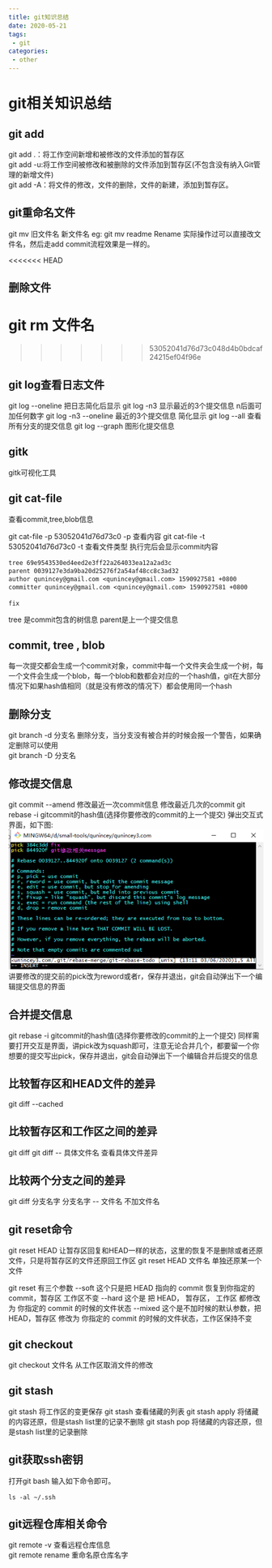 ```yaml
---
title: git知识总结
date: 2020-05-21
tags:
 - git
categories:
 - other
---
```


# git相关知识总结

## git add

git add .：将工作空间新增和被修改的文件添加的暂存区   
git add -u:将工作空间被修改和被删除的文件添加到暂存区(不包含没有纳入Git管理的新增文件)   
git add -A：将文件的修改，文件的删除，文件的新建，添加到暂存区。

## git重命名文件

 git mv 旧文件名 新文件名 eg:  git mv readme Rename 
 实际操作过可以直接改文件名，然后走add  commit流程效果是一样的。

<<<<<<< HEAD
## 删除文件
git rm  文件名 
=======
>>>>>>> 53052041d76d73c048d4b0bdcaf24215ef04f96e

## git log查看日志文件

git log --oneline 把日志简化后显示
git log -n3 显示最近的3个提交信息  n后面可加任何数字
git log -n3 --oneline 最近的3个提交信息  简化显示
git log --all 查看所有分支的提交信息
git log --graph 图形化提交信息

## gitk
gitk可视化工具

## git cat-file
查看commit,tree,blob信息

git cat-file -p 53052041d76d73c0 -p 查看内容
git cat-file -t 53052041d76d73c0 -t 查看文件类型
执行完后会显示commit内容
```
tree 69e9543530ed4eed2e3ff22a264033ea12a2ad3c
parent 0039127e3da9ba20d25276f2a54af48cc8c3ad32
author qunincey@gmail.com <qunincey@gmail.com> 1590927581 +0800
committer qunincey@gmail.com <qunincey@gmail.com> 1590927581 +0800

fix
```
tree 是commit包含的树信息 parent是上一个提交信息

## commit, tree , blob
每一次提交都会生成一个commit对象，commit中每一个文件夹会生成一个树，每一个文件会生成一个blob，每一个blob和数都会对应的一个hash值，git在大部分情况下如果hash值相同（就是没有修改的情况下）都会使用同一个hash

## 删除分支

git branch -d 分支名 删除分支，当分支没有被合并的时候会报一个警告，如果确定删除可以使用   
git branch -D 分支名

## 修改提交信息

git commit --amend 修改最近一次commit信息
修改最近几次的commit
git rebase -i gitcommit的hash值(选择你要修改的commit的上一个提交)
弹出交互式界面，如下图:    
![alt](../other/image/git-rebase.png)   
讲要修改的提交前的pick改为reword或者r，保存并退出，git会自动弹出下一个编辑提交信息的界面

## 合并提交信息

git rebase -i gitcommit的hash值(选择你要修改的commit的上一个提交)
同样需要打开交互是界面，讲pick改为squash即可，注意无论合并几个，都要留一个你想要的提交写出pick，保存并退出，git会自动弹出下一个编辑合并后提交的信息

## 比较暂存区和HEAD文件的差异

git diff --cached

## 比较暂存区和工作区之间的差异

git diff 
git diff -- 具体文件名  查看具体文件差异

## 比较两个分支之间的差异

git diff 分支名字 分支名字 -- 文件名  不加文件名 

## git reset命令

git reset HEAD 让暂存区回复和HEAD一样的状态，这里的恢复不是删除或者还原文件，只是将暂存区的文件还原回工作区
git reset HEAD 文件名  单独还原某一个文件

git reset 有三个参数
--soft 这个只是把 HEAD 指向的 commit 恢复到你指定的 commit，暂存区 工作区不变
--hard 这个是 把 HEAD， 暂存区， 工作区 都修改为 你指定的 commit 的时候的文件状态
--mixed 这个是不加时候的默认参数，把 HEAD，暂存区 修改为 你指定的 commit 的时候的文件状态，工作区保持不变

## git checkout
git checkout 文件名  从工作区取消文件的修改

## git stash
git stash 将工作区的变更保存
git stash 查看储藏的列表
git stash apply 将储藏的内容还原，但是stash list里的记录不删除
git stash pop 将储藏的内容还原，但是stash list里的记录删除 

## git获取ssh密钥

打开git bash 输入如下命令即可。
```
ls -al ~/.ssh
```

## git远程仓库相关命令

git remote -v 查看远程仓库信息    
git remote rename <old> <new> 重命名原仓库名字
